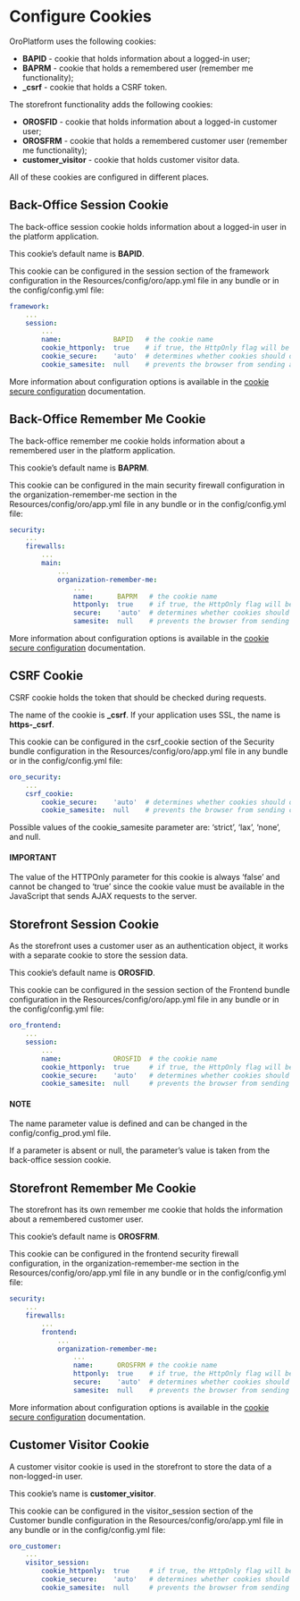 <a id="dev-guide-setup-cookies-configuration"></a>

# Configure Cookies

OroPlatform uses the following cookies:

- **BAPID** - cookie that holds information about a logged-in user;
- **BAPRM** - cookie that holds a remembered user (remember me functionality);
- **\_csrf** - cookie that holds a CSRF token.

The storefront functionality adds the following cookies:

- **OROSFID**  - cookie that holds information about a logged-in customer user;
- **OROSFRM** - cookie that holds a remembered customer user (remember me functionality);
- **customer_visitor** - cookie that holds customer visitor data.

All of these cookies are configured in different places.

## Back-Office Session Cookie

The back-office session cookie holds information about a logged-in user in the platform application.

This cookie’s default name is **BAPID**.

This cookie can be configured in the session section of the framework configuration
in the Resources/config/oro/app.yml file in any bundle or in the config/config.yml file:

```yaml
framework:
    ...
    session:
        ...
        name:             BAPID   # the cookie name
        cookie_httponly:  true    # if true, the HttpOnly flag will be included in the HTTP response header
        cookie_secure:    'auto'  # determines whether cookies should only be sent over secure connections
        cookie_samesite:  null    # prevents the browser from sending a cookie along with cross-site requests
```

More information about configuration options is available in the <a href="https://symfony.com/doc/5.4/reference/configuration/framework.html#session" target="_blank">cookie secure configuration</a> documentation.

## Back-Office Remember Me Cookie

The back-office remember me cookie holds information about a remembered user in the platform application.

This cookie’s default name is **BAPRM**.

This cookie can be configured in the main security firewall configuration in the organization-remember-me section
in the Resources/config/oro/app.yml file in any bundle or in the config/config.yml file:

```yaml
security:
    ...
    firewalls:
        ...
        main:
            ...
            organization-remember-me:
                ...
                name:      BAPRM   # the cookie name
                httponly:  true    # if true, the HttpOnly flag will be included in the HTTP response header
                secure:    'auto'  # determines whether cookies should only be sent over secure connections
                samesite:  null    # prevents the browser from sending cookie along with cross-site requests
```

More information about configuration options is available in the <a href="https://symfony.com/doc/5.4/reference/configuration/framework.html#session" target="_blank">cookie secure configuration</a> documentation.

## CSRF Cookie

CSRF cookie holds the token that should be checked during requests.

The name of the cookie is **\_csrf**. If your application uses SSL, the name is **https-_csrf**.

This cookie can be configured in the csrf_cookie section of the Security bundle configuration
in the Resources/config/oro/app.yml file in any bundle or in the config/config.yml file:

```yaml
oro_security:
    ...
    csrf_cookie:
        cookie_secure:    'auto'  # determines whether cookies should only be sent over secure connections
        cookie_samesite:  null    # prevents the browser from sending cookie along with cross-site requests
```

Possible values of the cookie_samesite parameter are: ‘strict’, ‘lax’, ‘none’, and null.

#### IMPORTANT
The value of the HTTPOnly parameter for this cookie is always ‘false’ and cannot be changed to ‘true’ since the cookie value must be available in the JavaScript that sends AJAX requests to the server.

## Storefront Session Cookie

As the storefront uses a customer user as an authentication object, it works with a separate cookie to store the session data.

This cookie’s default name is **OROSFID**.

This cookie can be configured in the session section of the Frontend bundle configuration
in the Resources/config/oro/app.yml file in any bundle or in the config/config.yml file:

```yaml
oro_frontend:
    ...
    session:
        ...
        name:             OROSFID  # the cookie name
        cookie_httponly:  true     # if true, the HttpOnly flag will be included in the HTTP response header
        cookie_secure:    'auto'   # determines whether cookies should only be sent over secure connections
        cookie_samesite:  null     # prevents the browser from sending cookie along with cross-site requests
```

#### NOTE
The name parameter value is defined and can be changed in the config/config_prod.yml file.

If a parameter is absent or null, the parameter’s value is taken from the back-office session cookie.

## Storefront Remember Me Cookie

The storefront has its own remember me cookie that holds the information about a remembered customer user.

This cookie’s default name is **OROSFRM**.

This cookie can be configured in the frontend security firewall configuration, in the organization-remember-me section
in the Resources/config/oro/app.yml file in any bundle or in the config/config.yml file:

```yaml
security:
    ...
    firewalls:
        ...
        frontend:
            ...
            organization-remember-me:
                ...
                name:      OROSFRM # the cookie name
                httponly:  true    # if true, the HttpOnly flag will be included in the HTTP response header
                secure:    'auto'  # determines whether cookies should only be sent over secure connections
                samesite:  null    # prevents the browser from sending cookie along with cross-site requests
```

More information about configuration options is available in the <a href="https://symfony.com/doc/5.4/reference/configuration/framework.html#session" target="_blank">cookie secure configuration</a> documentation.

## Customer Visitor Cookie

A customer visitor cookie is used in the storefront to store the data of a non-logged-in user.

This cookie’s name is **customer_visitor**.

This cookie can be configured in the visitor_session section of the Customer bundle configuration
in the Resources/config/oro/app.yml file in any bundle or in the config/config.yml file:

```yaml
oro_customer:
    ...
    visitor_session:
        cookie_httponly:  true     # if true, the HttpOnly flag will be included in the HTTP response header
        cookie_secure:    'auto'   # determines whether cookies should only be sent over secure connections
        cookie_samesite:  null     # prevents the browser from sending a cookie along with cross-site requests
```

<!-- Frontend -->
